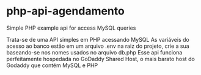 # php-api-agendamento
Simple PHP example api for access MySQL queries

Trata-se de uma API simples em PHP acessando MySQL 
As variáveis do acesso ao banco estão em um arquivo .env na raiz do projeto, crie a sua baseando-se nos nomes usados no arquivo db.php
Esse api funciona perfeitamente hospedada no GoDaddy Shared Host, o mais barato host do Godaddy que contém MySQL e PHP




